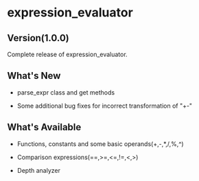 # expression_evaluator
Version(1.0.0)
-
Complete release of expression_evaluator. 

What's New
-

- parse_expr class and get methods

- Some additional bug fixes for incorrect transformation of "+-"

What's Available
-
- Functions, constants and some basic operands(+,-,*,/,%,^)

- Comparison expressions(==,>=,<=,!=,<,>)

- Depth analyzer 
